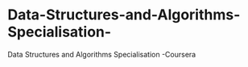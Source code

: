 # Data-Structures-and-Algorithms-Specialisation-
Data Structures and Algorithms Specialisation -Coursera
